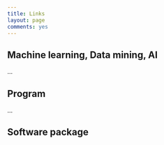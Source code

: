 ```yaml
---
title: Links
layout: page
comments: yes
---
```


## Machine learning, Data mining, AI

...

## Program

...

## Software package
